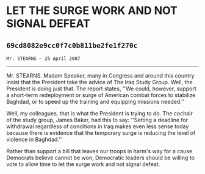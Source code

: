 # LET THE SURGE WORK AND NOT SIGNAL DEFEAT
## `69cd8082e9cc0f7c0b811be2fe1f270c`
`Mr. STEARNS — 25 April 2007`

---


Mr. STEARNS. Madam Speaker, many in Congress and around this country 
insist that the President take the advice of The Iraq Study Group. 
Well, the President is doing just that. The report states, ''We could, 
however, support a short-term redeployment or surge of American combat 
forces to stabilize Baghdad, or to speed up the training and equipping 
missions needed.''

Well, my colleagues, that is what the President is trying to do. The 
cochair of the study group, James Baker, had this to say: ''Setting a 
deadline for withdrawal regardless of conditions in Iraq makes even 
less sense today because there is evidence that the temporary surge is 
reducing the level of violence in Baghdad.''

Rather than support a bill that leaves our troops in harm's way for a 
cause Democrats believe cannot be won, Democratic leaders should be 
willing to vote to allow time to let the surge work and not signal 
defeat.
